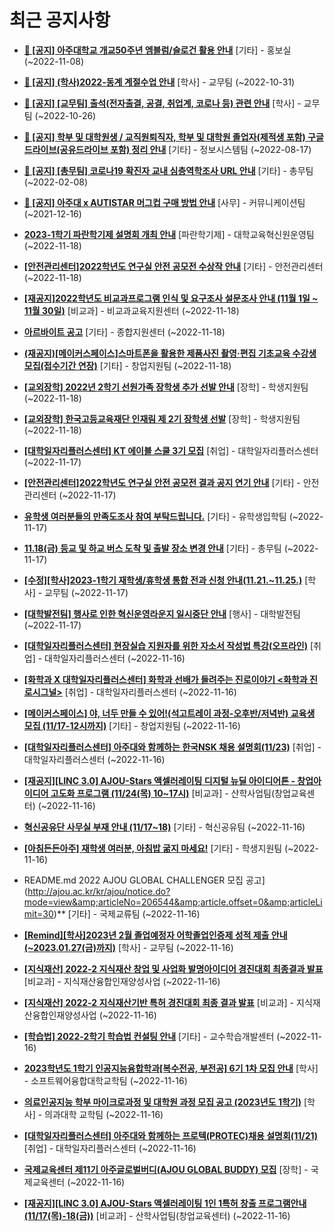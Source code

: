 # 최근 공지사항

* **[📌 [공지] 아주대학교 개교50주년 엠블럼/슬로건 활용 안내](http://ajou.ac.kr/kr/ajou/notice.do?mode=view&amp;articleNo=206180&amp;article.offset=0&amp;articleLimit=30)**
 [기타] - 홍보실 (~2022-11-08)

* **[📌 [공지] (학사)2022-동계 계절수업 안내](http://ajou.ac.kr/kr/ajou/notice.do?mode=view&amp;articleNo=205702&amp;article.offset=0&amp;articleLimit=30)**
 [학사] - 교무팀 (~2022-10-31)

* **[📌 [공지] [교무팀] 출석(전자출결, 공결, 취업계, 코로나 등) 관련 안내](http://ajou.ac.kr/kr/ajou/notice.do?mode=view&amp;articleNo=205552&amp;article.offset=0&amp;articleLimit=30)**
 [학사] - 교무팀 (~2022-10-26)

* **[📌 [공지] 학부 및 대학원생 / 교직원퇴직자, 학부 및 대학원 졸업자(제적생 포함) 구글드라이브(공유드라이브 포함) 정리 안내](http://ajou.ac.kr/kr/ajou/notice.do?mode=view&amp;articleNo=202858&amp;article.offset=0&amp;articleLimit=30)**
 [기타] - 정보시스템팀 (~2022-08-17)

* **[📌 [공지] [총무팀] 코로나19 확진자 교내 심층역학조사 URL 안내](http://ajou.ac.kr/kr/ajou/notice.do?mode=view&amp;articleNo=180493&amp;article.offset=0&amp;articleLimit=30)**
 [기타] - 총무팀 (~2022-02-08)

* **[📌 [공지] 아주대 x AUTISTAR 머그컵 구매 방법 안내](http://ajou.ac.kr/kr/ajou/notice.do?mode=view&amp;articleNo=147976&amp;article.offset=0&amp;articleLimit=30)**
 [사무] - 커뮤니케이션팀 (~2021-12-16)

* **[2023-1학기 파란학기제 설명회 개최 안내](http://ajou.ac.kr/kr/ajou/notice.do?mode=view&amp;articleNo=206638&amp;article.offset=0&amp;articleLimit=30)**
 [파란학기제] - 대학교육혁신원운영팀 (~2022-11-18)

* **[[안전관리센터]2022학년도 연구실 안전 공모전 수상작 안내](http://ajou.ac.kr/kr/ajou/notice.do?mode=view&amp;articleNo=206636&amp;article.offset=0&amp;articleLimit=30)**
 [기타] - 안전관리센터 (~2022-11-18)

* **[[재공지]2022학년도 비교과프로그램 인식 및 요구조사 설문조사 안내 (11월 1일 ~ 11월 30일)](http://ajou.ac.kr/kr/ajou/notice.do?mode=view&amp;articleNo=206633&amp;article.offset=0&amp;articleLimit=30)**
 [비교과] - 비교과교육지원센터 (~2022-11-18)

* **[아르바이트 공고](http://ajou.ac.kr/kr/ajou/notice.do?mode=view&amp;articleNo=206631&amp;article.offset=0&amp;articleLimit=30)**
 [기타] - 종합지원센터 (~2022-11-18)

* **[(재공지)[메이커스페이스]스마트폰을 활용한 제품사진 촬영·편집 기초교육 수강생 모집(접수기간 연장)](http://ajou.ac.kr/kr/ajou/notice.do?mode=view&amp;articleNo=206630&amp;article.offset=0&amp;articleLimit=30)**
 [기타] - 창업지원팀 (~2022-11-18)

* **[[교외장학] 2022년 2학기 선원가족 장학생 추가 선발 안내](http://ajou.ac.kr/kr/ajou/notice.do?mode=view&amp;articleNo=206624&amp;article.offset=0&amp;articleLimit=30)**
 [장학] - 학생지원팀 (~2022-11-18)

* **[[교외장학] 한국고등교육재단 인재림 제 2기 장학생 선발](http://ajou.ac.kr/kr/ajou/notice.do?mode=view&amp;articleNo=206623&amp;article.offset=0&amp;articleLimit=30)**
 [장학] - 학생지원팀 (~2022-11-18)

* **[[대학일자리플러스센터] KT 에이블 스쿨 3기 모집](http://ajou.ac.kr/kr/ajou/notice.do?mode=view&amp;articleNo=206617&amp;article.offset=0&amp;articleLimit=30)**
 [취업] - 대학일자리플러스센터 (~2022-11-17)

* **[[안전관리센터]2022학년도 연구실 안전 공모전 결과 공지 연기 안내](http://ajou.ac.kr/kr/ajou/notice.do?mode=view&amp;articleNo=206616&amp;article.offset=0&amp;articleLimit=30)**
 [기타] - 안전관리센터 (~2022-11-17)

* **[유학생 여러분들의 만족도조사 참여 부탁드립니다.](http://ajou.ac.kr/kr/ajou/notice.do?mode=view&amp;articleNo=206614&amp;article.offset=0&amp;articleLimit=30)**
 [기타] - 유학생입학팀 (~2022-11-17)

* **[11.18(금) 등교 및 하교 버스 도착 및 출발 장소 변경 안내](http://ajou.ac.kr/kr/ajou/notice.do?mode=view&amp;articleNo=206603&amp;article.offset=0&amp;articleLimit=30)**
 [기타] - 총무팀 (~2022-11-17)

* **[[수정][학사]2023-1학기 재학생/휴학생 통합 전과 신청 안내(11.21.~11.25.)](http://ajou.ac.kr/kr/ajou/notice.do?mode=view&amp;articleNo=206594&amp;article.offset=0&amp;articleLimit=30)**
 [학사] - 교무팀 (~2022-11-17)

* **[[대학발전팀] 행사로 인한 혁신운영라운지 일시중단 안내](http://ajou.ac.kr/kr/ajou/notice.do?mode=view&amp;articleNo=206580&amp;article.offset=0&amp;articleLimit=30)**
 [행사] - 대학발전팀 (~2022-11-17)

* **[[대학일자리플러스센터] 현장실습 지원자를 위한 자소서 작성법 특강(오프라인)](http://ajou.ac.kr/kr/ajou/notice.do?mode=view&amp;articleNo=206577&amp;article.offset=0&amp;articleLimit=30)**
 [취업] - 대학일자리플러스센터 (~2022-11-16)

* **[[화학과 X 대학일자리플러스센터] 화학과 선배가 들려주는 진로이야기 &lt;화학과 진로시그널&gt;](http://ajou.ac.kr/kr/ajou/notice.do?mode=view&amp;articleNo=206576&amp;article.offset=0&amp;articleLimit=30)**
 [취업] - 대학일자리플러스센터 (~2022-11-16)

* **[[메이커스페이스] 야, 너두 만들 수 있어!(석고트레이 과정-오후반/저녁반) 교육생 모집 (11/17-12시까지)](http://ajou.ac.kr/kr/ajou/notice.do?mode=view&amp;articleNo=206575&amp;article.offset=0&amp;articleLimit=30)**
 [기타] - 창업지원팀 (~2022-11-16)

* **[[대학일자리플러스센터] 아주대와 함께하는 한국NSK 채용 설명회(11/23)](http://ajou.ac.kr/kr/ajou/notice.do?mode=view&amp;articleNo=206564&amp;article.offset=0&amp;articleLimit=30)**
 [취업] - 대학일자리플러스센터 (~2022-11-16)

* **[[재공지][LINC 3.0] AJOU-Stars 액셀러레이팅 디지털 뉴딜 아이디어톤 - 창업아이디어 고도화 프로그램 (11/24(목) 10~17시)](http://ajou.ac.kr/kr/ajou/notice.do?mode=view&amp;articleNo=206559&amp;article.offset=0&amp;articleLimit=30)**
 [비교과] - 산학사업팀(창업교육센터) (~2022-11-16)

* **[혁신공유단 사무실 부재 안내 (11/17~18)](http://ajou.ac.kr/kr/ajou/notice.do?mode=view&amp;articleNo=206558&amp;article.offset=0&amp;articleLimit=30)**
 [기타] - 혁신공유팀 (~2022-11-16)

* **[[아침든든아주] 재학생 여러분, 아침밥 굶지 마세요!](http://ajou.ac.kr/kr/ajou/notice.do?mode=view&amp;articleNo=206547&amp;article.offset=0&amp;articleLimit=30)**
 [기타] - 학생지원팀 (~2022-11-16)

* README.md 2022 AJOU GLOBAL CHALLENGER 모집 공고](http://ajou.ac.kr/kr/ajou/notice.do?mode=view&amp;articleNo=206544&amp;article.offset=0&amp;articleLimit=30)**
 [기타] - 국제교류팀 (~2022-11-16)

* **[[Remind][학사]2023년 2월 졸업예정자 어학졸업인증제 성적 제출 안내(~2023.01.27(금)까지)](http://ajou.ac.kr/kr/ajou/notice.do?mode=view&amp;articleNo=206542&amp;article.offset=0&amp;articleLimit=30)**
 [학사] - 교무팀 (~2022-11-16)

* **[[지식재산] 2022-2 지식재산 창업 및 사업화 발명아이디어 경진대회 최종결과 발표](http://ajou.ac.kr/kr/ajou/notice.do?mode=view&amp;articleNo=206540&amp;article.offset=0&amp;articleLimit=30)**
 [비교과] - 지식재산융합인재양성사업 (~2022-11-16)

* **[[지식재산] 2022-2 지식재산기반 특허 경진대회 최종 결과 발표](http://ajou.ac.kr/kr/ajou/notice.do?mode=view&amp;articleNo=206539&amp;article.offset=0&amp;articleLimit=30)**
 [비교과] - 지식재산융합인재양성사업 (~2022-11-16)

* **[[학습법] 2022-2학기 학습법 컨설팅 안내](http://ajou.ac.kr/kr/ajou/notice.do?mode=view&amp;articleNo=206536&amp;article.offset=0&amp;articleLimit=30)**
 [기타] - 교수학습개발센터 (~2022-11-16)

* **[2023학년도 1학기 인공지능융합학과[복수전공, 부전공] 6기 1차 모집 안내](http://ajou.ac.kr/kr/ajou/notice.do?mode=view&amp;articleNo=206534&amp;article.offset=0&amp;articleLimit=30)**
 [학사] - 소프트웨어융합대학교학팀 (~2022-11-16)

* **[의료인공지능 학부 마이크로과정 및 대학원 과정 모집 공고 (2023년도 1학기)](http://ajou.ac.kr/kr/ajou/notice.do?mode=view&amp;articleNo=206533&amp;article.offset=0&amp;articleLimit=30)**
 [학사] - 의과대학 교학팀 (~2022-11-16)

* **[[대학일자리플러스센터] 아주대와 함께하는 프로텍(PROTEC)채용 설명회(11/21)](http://ajou.ac.kr/kr/ajou/notice.do?mode=view&amp;articleNo=206531&amp;article.offset=0&amp;articleLimit=30)**
 [취업] - 대학일자리플러스센터 (~2022-11-16)

* **[국제교육센터 제11기 아주글로벌버디(AJOU GLOBAL BUDDY) 모집](http://ajou.ac.kr/kr/ajou/notice.do?mode=view&amp;articleNo=206530&amp;article.offset=0&amp;articleLimit=30)**
 [장학] - 국제교육센터 (~2022-11-16)

* **[[재공지][LINC 3.0] AJOU-Stars 액셀러레이팅 1인 1특허 창출 프로그램안내(11/17(목)-18(금))](http://ajou.ac.kr/kr/ajou/notice.do?mode=view&amp;articleNo=206527&amp;article.offset=0&amp;articleLimit=30)**
 [비교과] - 산학사업팀(창업교육센터) (~2022-11-16)
